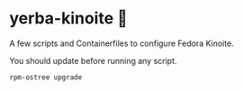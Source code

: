 # yerba-kinoite 📘
A few scripts and Containerfiles to configure Fedora Kinoite.

You should update before running any script.
```bash
rpm-ostree upgrade
```
